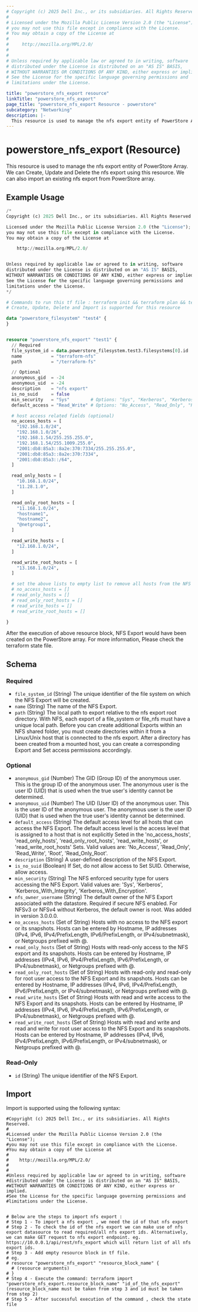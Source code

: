 ```yaml
---
# Copyright (c) 2025 Dell Inc., or its subsidiaries. All Rights Reserved.
# 
# Licensed under the Mozilla Public License Version 2.0 (the "License");
# you may not use this file except in compliance with the License.
# You may obtain a copy of the License at
# 
#     http://mozilla.org/MPL/2.0/
# 
# 
# Unless required by applicable law or agreed to in writing, software
# distributed under the License is distributed on an "AS IS" BASIS,
# WITHOUT WARRANTIES OR CONDITIONS OF ANY KIND, either express or implied.
# See the License for the specific language governing permissions and
# limitations under the License.

title: "powerstore_nfs_export resource"
linkTitle: "powerstore_nfs_export"
page_title: "powerstore_nfs_export Resource - powerstore"
subcategory: "Networking"
description: |-
  This resource is used to manage the nfs export entity of PowerStore Array. We can Create, Update and Delete the nfs export using this resource. We can also import an existing nfs export from PowerStore array.
---
```


# powerstore_nfs_export (Resource)

This resource is used to manage the nfs export entity of PowerStore Array. We can Create, Update and Delete the nfs export using this resource. We can also import an existing nfs export from PowerStore array.

## Example Usage

```terraform
/*
Copyright (c) 2025 Dell Inc., or its subsidiaries. All Rights Reserved.

Licensed under the Mozilla Public License Version 2.0 (the "License");
you may not use this file except in compliance with the License.
You may obtain a copy of the License at

    http://mozilla.org/MPL/2.0/


Unless required by applicable law or agreed to in writing, software
distributed under the License is distributed on an "AS IS" BASIS,
WITHOUT WARRANTIES OR CONDITIONS OF ANY KIND, either express or implied.
See the License for the specific language governing permissions and
limitations under the License.
*/

# Commands to run this tf file : terraform init && terraform plan && terraform apply
# Create, Update, Delete and Import is supported for this resource

data "powerstore_filesystem" "test4" {
}


resource "powerstore_nfs_export" "test1" {
  // Required
  file_system_id = data.powerstore_filesystem.test3.filesystems[0].id
  name           = "terraform-nfs"
  path           = "/terraform-fs"

  // Optional
  anonymous_gid  = -24
  anonymous_uid  = -24
  description    = "nfs export"
  is_no_suid     = false
  min_security   = "Sys"        # Options: "Sys", "Kerberos", "Kerberos_With_Integrity", "Kerberos_With_Encryption"
  default_access = "Read_Write" # Options: "No_Access", "Read_Only", "Read_Write", "Root", "Read_Only_Root"

  # host access related fields (optional)
  no_access_hosts = [
    "192.168.1.0/24",
    "192.168.1.0/26",
    "192.168.1.54/255.255.255.0",
    "192.168.1.54/255.1009.255.0",    
    "2001:db8:85a3::8a2e:370:7334/255.255.255.0",
    "2001:db8:85a3::8a2e:370:7334",
    "2001:db8:85a3::/64",
  ]

  read_only_hosts = [
    "10.168.1.0/24",
    "11.28.1.0",
  ]

  read_only_root_hosts = [
    "11.168.1.0/24",
    "hostname1",
    "hostname2",
    "@netgroup1",
  ]

  read_write_hosts = [
    "12.168.1.0/24",
  ]

  read_write_root_hosts = [
    "13.168.1.0/24",
  ]

  # set the above lists to empty list to remove all hosts from the NFS export, as below
  # no_access_hosts = []
  # read_only_hosts = []
  # read_only_root_hosts = []
  # read_write_hosts = []
  # read_write_root_hosts = []

}
```

After the execution of above resource block, NFS Export would have been created on the PowerStore array. For more information, Please check the terraform state file.

<!-- schema generated by tfplugindocs -->
## Schema

### Required

- `file_system_id` (String) The unique identifier of the file	system on which the NFS Export will be created.
- `name` (String) The name of the NFS Export.
- `path` (String) The local path to export relative to the nfs export root directory. With NFS, each export of a file_system or file_nfs must have a unique local path. Before you can create additional Exports within an NFS shared folder, you must create directories within it from a Linux/Unix host that is connected to the nfs export. After a directory has been created from a mounted host, you can create a corresponding Export and Set access permissions accordingly.

### Optional

- `anonymous_gid` (Number) The GID (Group ID) of the anonymous user. This is the group ID of the anonymous user. The anonymous user is the user ID (UID) that is used when the true user's identity cannot be determined.
- `anonymous_uid` (Number) The UID (User ID) of the anonymous user. This is the user ID of the anonymous user. The anonymous user is the user ID (UID) that is used when the true user's identity cannot be determined.
- `default_access` (String) The default access level for all hosts that can access the NFS Export. The default access level is the access level that is assigned to a host that is not explicitly Seted in the 'no_access_hosts', 'read_only_hosts', 'read_only_root_hosts', 'read_write_hosts', or 'read_write_root_hosts' Sets. Valid values are: 'No_Access', 'Read_Only', 'Read_Write', 'Root', 'Read_Only_Root'.
- `description` (String) A user-defined description of the NFS Export.
- `is_no_suid` (Boolean) If Set, do not allow access to Set SUID. Otherwise, allow access.
- `min_security` (String) The NFS enforced security type for users accessing the NFS Export. Valid values are: 'Sys', 'Kerberos', 'Kerberos_With_Integrity', 'Kerberos_With_Encryption'.
- `nfs_owner_username` (String) The default owner of the NFS Export associated with the datastore. Required if secure NFS enabled. For NFSv3 or NFSv4 without Kerberos, the default owner is root. Was added in version 3.0.0.0.
- `no_access_hosts` (Set of String) Hosts with no access to the NFS export or its snapshots. Hosts can be entered by Hostname, IP addresses (IPv4, IPv6, IPv4/PrefixLength, IPv6/PrefixLength, or IPv4/subnetmask), or Netgroups prefixed with @.
- `read_only_hosts` (Set of String) Hosts with read-only access to the NFS export and its snapshots. Hosts can be entered by Hostname, IP addresses (IPv4, IPv6, IPv4/PrefixLength, IPv6/PrefixLength, or IPv4/subnetmask), or Netgroups prefixed with @.
- `read_only_root_hosts` (Set of String) Hosts with read-only and read-only for root user access to the NFS Export and its snapshots. Hosts can be entered by Hostname, IP addresses (IPv4, IPv6, IPv4/PrefixLength, IPv6/PrefixLength, or IPv4/subnetmask), or Netgroups prefixed with @.
- `read_write_hosts` (Set of String) Hosts with read and write access to the NFS Export and its snapshots. Hosts can be entered by Hostname, IP addresses (IPv4, IPv6, IPv4/PrefixLength, IPv6/PrefixLength, or IPv4/subnetmask), or Netgroups prefixed with @.
- `read_write_root_hosts` (Set of String) Hosts with read and write and read and write for root user access to the NFS Export and its snapshots. Hosts can be entered by Hostname, IP addresses (IPv4, IPv6, IPv4/PrefixLength, IPv6/PrefixLength, or IPv4/subnetmask), or Netgroups prefixed with @.

### Read-Only

- `id` (String) The unique identifier of the NFS Export.

## Import

Import is supported using the following syntax:

```shell
#Copyright (c) 2025 Dell Inc., or its subsidiaries. All Rights Reserved.
#
#Licensed under the Mozilla Public License Version 2.0 (the "License");
#you may not use this file except in compliance with the License.
#You may obtain a copy of the License at
#
#    http://mozilla.org/MPL/2.0/
#
#
#Unless required by applicable law or agreed to in writing, software
#distributed under the License is distributed on an "AS IS" BASIS,
#WITHOUT WARRANTIES OR CONDITIONS OF ANY KIND, either express or implied.
#See the License for the specific language governing permissions and
#limitations under the License.


# Below are the steps to import nfs export :
# Step 1 - To import a nfs export , we need the id of that nfs export 
# Step 2 - To check the id of the nfs export we can make use of nfs export datasource to read required/all nfs export ids. Alternatively, we can make GET request to nfs export endpoint. eg. https://10.0.0.1/api/rest/nfs_export which will return list of all nfs export ids.
# Step 3 - Add empty resource block in tf file. 
# eg. 
# resource "powerstore_nfs_export" "resource_block_name" {
  # (resource arguments)
# }
# Step 4 - Execute the command: terraform import "powerstore_nfs_export.resource_block_name" "id_of_the_nfs_export" (resource_block_name must be taken from step 3 and id must be taken from step 2)
# Step 5 - After successful execution of the command , check the state file
```
